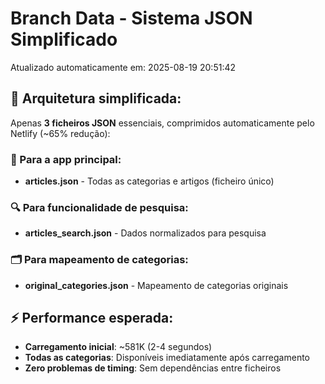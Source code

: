 # Branch Data - Sistema JSON Simplificado
Atualizado automaticamente em: 2025-08-19 20:51:42

## 🎯 Arquitetura simplificada:
Apenas **3 ficheiros JSON** essenciais, comprimidos automaticamente pelo Netlify (~65% redução):

### 📱 Para a app principal:
- **articles.json** - Todas as categorias e artigos (ficheiro único)

### 🔍 Para funcionalidade de pesquisa:
- **articles_search.json** - Dados normalizados para pesquisa

### 🗂️ Para mapeamento de categorias:
- **original_categories.json** - Mapeamento de categorias originais

## ⚡ Performance esperada:
- **Carregamento inicial**: ~581K (2-4 segundos)
- **Todas as categorias**: Disponíveis imediatamente após carregamento
- **Zero problemas de timing**: Sem dependências entre ficheiros
